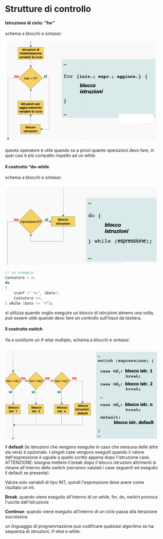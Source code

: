 # Strutture di controllo

#### Istruzione di ciclo: “for”

schema a blocchi e sintassi: 

<img src=".\image\image-20201207223822742.png" alt="image-20201207223822742" style="zoom:80%;" />


questo operatore è utile quando so a priori quante operazioni devo fare, in quei casi è più compatto rispetto ad un while.



#### Il costrutto “do-while

schema a blocchi e sintassi:

![](.\image\image-20201207224157049.png)

```c++
// un esempio
Contatore = 0;
do
{
    scanf (" %c", &Dato);
    Contatore ++;
} while (Dato != '%’);
```

si utilizza quando voglio eseguire un blocco di istruzioni almeno una volta, può essere utile quando devo fare un controllo sull'input da tastiera.



#### Il costrutto switch

Va a sostituire un if-else multiplo, schema a blocchi e sintassi:

![](.\image\image-20201207224317378.png)

Il **default** (le istruzioni che vengono eseguite in caso che nessuna delle altre sia vera) è opzionale. I singoli case vengono eseguiti quando il valore dell'espressione è uguale a quello scritto appena dopo l'istruzione case. ATTENZIONE: bisogna mettere il break dopo il blocco istruzioni altrimenti si rimane all'interno dello switch (verranno valutati i case seguenti ed eseguito il default se presente).

Valuta solo variabili di tipo INT, quindi l'espressione deve avere come risultato un int.

**Break**: quando viene eseguito all'interno di un while, for, do, switch provoca l'uscita dall'istruzione

**Continue**:  quando viene eseguito all'interno di un ciclo passa alla iterazione successiva

un linguaggio di programmazione può codificare qualsiasi algoritmo se ha: sequenza di istruzioni, if-else e while.
